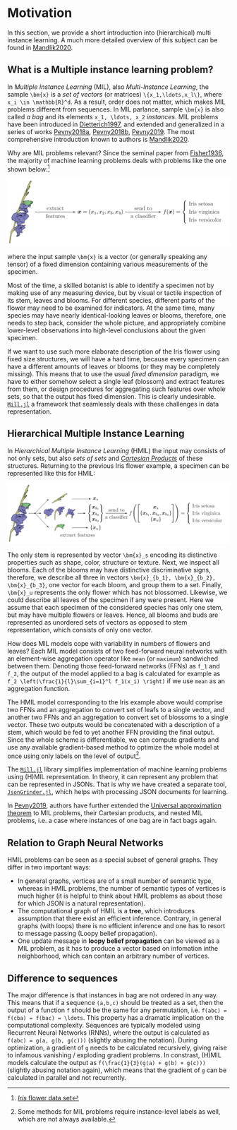 # Motivation 

In this section, we provide a short introduction into (hierarchical) multi instance learning.
A much more detailed overview of this subject can be found in [Mandlik2020](@cite).

## What is a Multiple instance learning problem?

In *Multiple Instance Learning* (MIL), also *Multi-Instance Learning*, the sample ``\bm{x}`` is a *set of vectors* (or matrices) ``\{x_1,\ldots,x_l\}``, where ``x_i \in \mathbb{R}^d``. As a result, order does not matter, which makes MIL problems different from sequences. In MIL parlance, sample ``\bm{x}`` is also called *a bag* and its elements ``x_1, \ldots, x_2`` *instances*. MIL problems have been introduced in [Dietterich1997](@cite), and extended and generalized in a series of works [Pevny2018a](@cite), [Pevny2018b](@cite), [Pevny2019](@cite). The most comprehensive introduction known to authors is [Mandlik2020](@cite).

Why are MIL problems relevant? Since the seminal paper from [Fisher1936](@cite), the majority of machine learning problems deals with problems like the one shown below:[^1]

[^1]: [*Iris* flower data set](https://en.wikipedia.org/wiki/Iris_flower_data_set)

![](assets/iris.svg)

where the input sample ``\bm{x}`` is a vector (or generally speaking any tensor) of a fixed dimension containing various measurements of the specimen.

Most of the time, a skilled botanist is able to identify a specimen not by making use of any measuring device, but by visual or tactile inspection of its stem, leaves and blooms. For different species, different parts of the flower may need to be examined for indicators. At the same time, many species may have nearly identical-looking leaves or blooms, therefore, one needs to step back, consider the whole picture, and appropriately combine lower-level observations into high-level conclusions about the given specimen.

If we want to use such more elaborate description of the Iris flower using fixed size structures, we will have a hard time, because every specimen can have a different amounts of leaves or blooms (or they may be completely missing). This means that to use the usual *fixed dimension* paradigm, we have to either somehow select a single leaf (blossom) and extract features from them, or design procedures for aggregating such features over whole sets, so that the output has fixed dimension. This is clearly undesirable. [`Mill.jl`](https://github.com/pevnak/Mill.jl) a framework that seamlessly deals with these challenges in data representation.

## Hierarchical Multiple Instance Learning

In *Hierarchical Multiple Instance Learning* (HMIL) the input may consists of not only sets, but also *sets of sets* and [*Cartesian Products*](https://en.wikipedia.org/wiki/Cartesian_product) of these structures. Returning to the previous Iris flower example, a specimen can be represented like this for HMIL:

![](assets/iris2.svg)

The only stem is represented by vector ``\bm{x}_s`` encoding its distinctive properties such as shape, color, structure or texture. Next, we inspect all blooms. Each of the blooms may have distinctive discriminative signs, therefore, we describe all three in vectors ``\bm{x}_{b_1}, \bm{x}_{b_2}, \bm{x}_{b_3}``, one vector for each bloom, and group them to a set. Finally, ``\bm{x}_u`` represents the only flower which has not blossomed. Likewise, we could describe all leaves of the specimen if any were present. Here we assume that each specimen of the considered species has only one stem, but may have multiple flowers or leaves. Hence, all blooms and buds are represented as unordered sets of vectors as opposed to stem representation, which consists of only one vector.

How does MIL models cope with variability in numbers of flowers and leaves? Each MIL model consists of two feed-forward neural networks with an element-wise aggregation operator like `mean` (or `maximum`) sandwiched between them. Denoting those feed-forward networks (FFNs) as ``f_1`` and ``f_2``, the output of the model applied to a bag is calculated for example as ``f_2 \left(\frac{1}{l}\sum_{i=1}^l f_1(x_i) \right)`` if we use `mean` as an aggregation function.

The HMIL model corresponding to the Iris example above would comprise two FFNs and an aggregation to convert set of leafs to a single vector, and another two FFNs and an aggregation to convert set of blossoms to a single vector. These two outputs would be concatenated with a description of a stem, which would be fed to yet another FFN providing the final output. Since the whole scheme is differentiable, we can compute gradients and use any available gradient-based method to optimize the whole model at once using only labels on the level of output[^2].

[^2]: Some methods for MIL problems require instance-level labels as well, which are not always available.

The [`Mill.jl`](https://github.com/pevnak/Mill.jl) library simplifies implementation of machine learning problems using (H)MIL representation. In theory, it can represent any problem that can be represented in JSONs. That is why we have created a separate tool, [`JsonGrinder.jl`](https://github.com/pevnak/JsonGrinder.jl), which helps with processing JSON documents for learning.

In [Pevny2019](@cite), authors have further extended the [Universal approximation theorem](https://en.wikipedia.org/wiki/Universal_approximation_theorem) to MIL problems, their Cartesian products, and nested MIL problems, i.e. a case where instances of one bag are in fact bags again.

## Relation to Graph Neural Networks
HMIL problems can be seen as a special subset of general graphs. They differ in two important ways:
* In general graphs, vertices are of a small number of semantic type, whereas in HMIL problems, the number of semantic types of vertices is much higher (it is helpful to think about HMIL problems as about those for which JSON is a natural representation).
* The computational graph of HMIL is a **tree**, which introduces assumption that there exist an efficient inference. Contrary, in general graphs (with loops) there is no efficient inference and one has to resort to message passing (Loopy belief propagation).
* One update message in **loopy belief propagation** can be viewed as a MIL problem, as it has to produce a vector based on infomation inthe neighborhood, which can contain an arbitrary number of vertices.

## Difference to sequences
The major difference is that instances in bag are not ordered in any way. This means that if a sequence ``(a,b,c)`` should be treated as a set, then the output of a function `f` should be the same for any permutation, i.e. ``f(abc) = f(cba) = f(bac) = \ldots``. This property has a dramatic implication on the computational complexity. Sequences are typically modeled using Recurrent Neural Networks (RNNs), where the output is calculated as ``f(abc) = g(a, g(b, g(c)))`` (slightly abusing the notation). During optimization, a gradient of ``g`` needs to be calculated recursively, giving raise to infamous vanishing / exploding gradient problems. In constrast, (H)MIL models calculate the output as ``f(\frac{1}{3}(g(a) + g(b) + g(c)))`` (slightly abusing notation again), which means that the gradient of ``g`` can be calculated in parallel and not recurrently. 

